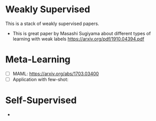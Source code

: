 # Weakly Supervised
This is a stack of weakly supervised papers.

* This is great paper by Masashi Sugiyama about different types of learning with weak labels
https://arxiv.org/pdf/1910.04394.pdf


# Meta-Learning
- [ ] MAML: https://arxiv.org/abs/1703.03400
- [ ] Application with few-shot: 

# Self-Supervised
* 


